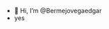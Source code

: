 - 👋 Hi, I’m @Bermejovegaedgar
- yes 

<!---
Bermejovegaedgar/Bermejovegaedgar is a ✨ special ✨ repository because its `README.md` (this file) appears on your GitHub profile.
You can click the Preview link to take a look at your changes.
--->
